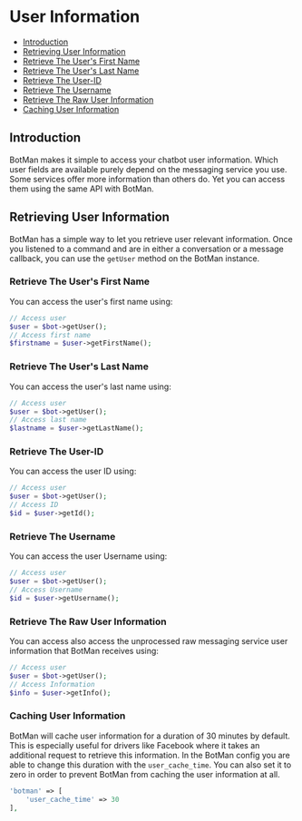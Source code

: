 # User Information

- [Introduction](#introduction)
- [Retrieving User Information](#retrieving-user-information)
- [Retrieve The User's First Name](#retrieving-user-firstname)
- [Retrieve The User's Last Name](#retrieving-user-lastname)
- [Retrieve The User-ID](#retrieving-user-id)
- [Retrieve The Username](#retrieving-username)
- [Retrieve The Raw User Information](#retrieving-raw-user-information)
- [Caching User Information](#caching-user-information)

## Introduction
BotMan makes it simple to access your chatbot user information. Which user fields are available purely depend on the messaging service you use. Some services offer more information than others do. Yet you can access them using the same API with BotMan.

<a id="retrieving-user-information"></a>

## Retrieving User Information
BotMan has a simple way to let you retrieve user relevant information. Once you listened to a command and are in either a conversation or a message callback, you can use the `getUser` method on the BotMan instance.

<a id="retrieving-user-firstname"></a>
### Retrieve The User's First Name
You can access the user's first name using:

```php
// Access user
$user = $bot->getUser();
// Access first name
$firstname = $user->getFirstName();
```

<a id="retrieving-user-lastname"></a>
### Retrieve The User's Last Name
You can access the user's last name using:

```php
// Access user
$user = $bot->getUser();
// Access last name
$lastname = $user->getLastName();
```

<a id="retrieving-user-id"></a>
### Retrieve The User-ID
You can access the user ID using:

```php
// Access user
$user = $bot->getUser();
// Access ID
$id = $user->getId();
```

<a id="retrieving-username"></a>
### Retrieve The Username
You can access the user Username using:

```php
// Access user
$user = $bot->getUser();
// Access Username
$id = $user->getUsername();
```

<a id="retrieving-raw-user-information"></a>
### Retrieve The Raw User Information
You can access also access the unprocessed raw messaging service user information that BotMan receives using:

```php
// Access user
$user = $bot->getUser();
// Access Information
$info = $user->getInfo();
```

<a id="caching-user-information"></a>
### Caching User Information

BotMan will cache user information for a duration of 30 minutes by default. This is especially useful for drivers like
Facebook where it takes an additional request to retrieve this information. In the BotMan config you are able to
change this duration with the `user_cache_time`. You can also set it to zero in order to prevent BotMan from caching the user information at all.

```php
'botman' => [
	'user_cache_time' => 30
],
```
